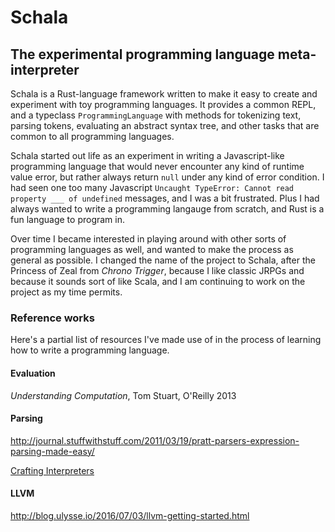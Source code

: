 Schala
======

## The experimental programming language meta-interpreter

Schala is a Rust-language framework written to make it easy to
create and experiment with toy programming languages. It provides
a common REPL, and a typeclass `ProgrammingLanguage` with methods
for tokenizing text, parsing tokens, evaluating an abstract syntax tree,
and other tasks that are common to all programming languages.

Schala started out life as an experiment in writing a Javascript-like
programming language that would never encounter any kind of runtime
value error, but rather always return `null` under any kind of error
condition. I had seen one too many Javascript `Uncaught TypeError:
Cannot read property ___ of undefined` messages, and I was a bit frustrated.
Plus I had always wanted to write a programming langauge from scratch,
and Rust is a fun language to program in.

Over time I became interested in playing around with other sorts
of programming languages as well, and wanted to make the process
as general as possible. I changed the name of the project to
Schala, after the Princess of Zeal from *Chrono Trigger*, because I
like classic JRPGs and because it sounds sort of like Scala, and I am
continuing to work on the project as my time permits.

### Reference works

Here's a partial list of resources I've made use of in the process
of learning how to write a programming language.

#### Evaluation
*Understanding Computation*, Tom Stuart, O'Reilly 2013

#### Parsing
http://journal.stuffwithstuff.com/2011/03/19/pratt-parsers-expression-parsing-made-easy/

[Crafting Interpreters](http://www.craftinginterpreters.com/)

#### LLVM
http://blog.ulysse.io/2016/07/03/llvm-getting-started.html
